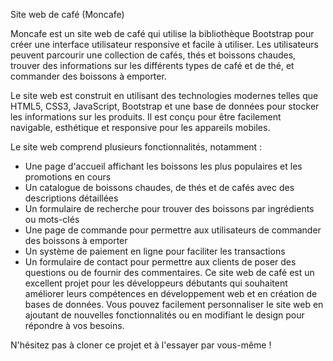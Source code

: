 Site web de café (Moncafe)

Moncafe est un site web de café qui utilise la bibliothèque Bootstrap pour créer une interface utilisateur responsive et facile à utiliser. Les utilisateurs peuvent parcourir une collection de cafés, thés et boissons chaudes, trouver des informations sur les différents types de café et de thé, et commander des boissons à emporter.

Le site web est construit en utilisant des technologies modernes telles que HTML5, CSS3, JavaScript, Bootstrap et une base de données pour stocker les informations sur les produits. Il est conçu pour être facilement navigable, esthétique et responsive pour les appareils mobiles.

Le site web comprend plusieurs fonctionnalités, notamment :

* Une page d'accueil affichant les boissons les plus populaires et les promotions en cours
* Un catalogue de boissons chaudes, de thés et de cafés avec des descriptions détaillées
* Un formulaire de recherche pour trouver des boissons par ingrédients ou mots-clés
* Une page de commande pour permettre aux utilisateurs de commander des boissons à emporter
* Un système de paiement en ligne pour faciliter les transactions
* Un formulaire de contact pour permettre aux clients de poser des questions ou de fournir des commentaires.
Ce site web de café est un excellent projet pour les développeurs débutants qui souhaitent améliorer leurs compétences en développement web et en création de bases de données. Vous pouvez facilement personnaliser le site web en ajoutant de nouvelles fonctionnalités ou en modifiant le design pour répondre à vos besoins.

N'hésitez pas à cloner ce projet et à l'essayer par vous-même !
